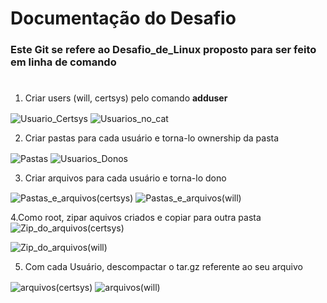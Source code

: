 # Documentação do Desafio
### Este Git se refere ao Desafio_de_Linux proposto para ser feito em linha de comando

#

1. Criar users (will, certsys) pelo comando **adduser**
<img align="center" alt="Usuario_Certsys" src="https://media.discordapp.net/attachments/759062113808809994/994982654199988224/MicrosoftTeams-image_2.png">

<img align="center" alt="Usuarios_no_cat" src="https://media.discordapp.net/attachments/759062113808809994/994982653981892648/MicrosoftTeams-image_3.png">

2. Criar pastas para cada usuário e torna-lo ownership da pasta
<img align="center" alt="Pastas" src="https://media.discordapp.net/attachments/759062113808809994/994982653432430732/MicrosoftTeams-image_5.png">

<img align="center" alt="Usuarios_Donos" src="https://media.discordapp.net/attachments/759062113808809994/995006209327370240/unknown.png">

3. Criar arquivos para cada usuário e torna-lo dono
<img align="center" alt="Pastas_e_arquivos(certsys)" src="https://media.discordapp.net/attachments/759062113808809994/995009557422145596/unknown.png?width=780&height=227">

<img align="center" alt="Pastas_e_arquivos(will)" src="https://media.discordapp.net/attachments/759062113808809994/995010296110383174/unknown.png">

4.Como root, zipar aquivos criados e copiar para outra pasta
<img align="center" alt="Zip_do_arquivos(certsys)" src="https://media.discordapp.net/attachments/759062113808809994/995015200858181702/unknown.png">

<img align="center" alt="Zip_do_arquivos(will)" src="https://media.discordapp.net/attachments/759062113808809994/995012539584892948/unknown.png">

5. Com cada Usuário, descompactar o tar.gz referente ao seu arquivo
<img align="center" alt="arquivos(certsys)" src="https://media.discordapp.net/attachments/759062113808809994/995021715644104806/unknown.png">

<img align="center" alt="arquivos(will)" src="https://media.discordapp.net/attachments/759062113808809994/995020436737892472/unknown.png">
